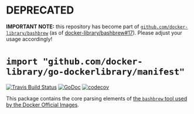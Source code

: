 # DEPRECATED

**IMPORTANT NOTE:** this repository has become part of [`github.com/docker-library/bashbrew`](https://github.com/docker-library/bashbrew) (as of [docker-library/bashbrew#17](https://github.com/docker-library/bashbrew/pull/17)).  Please adjust your usage accordingly!

# `import "github.com/docker-library/go-dockerlibrary/manifest"`

[![Travis Build Status](https://travis-ci.org/docker-library/go-dockerlibrary.svg?branch=master)](https://travis-ci.org/docker-library/go-dockerlibrary) [![GoDoc](https://godoc.org/github.com/docker-library/go-dockerlibrary?status.svg)](https://godoc.org/github.com/docker-library/go-dockerlibrary) [![codecov](https://codecov.io/gh/docker-library/go-dockerlibrary/branch/master/graph/badge.svg)](https://codecov.io/gh/docker-library/go-dockerlibrary)

This package contains the core parsing elements of [the `bashbrew` tool used by the Docker Official Images](https://github.com/docker-library/bashbrew#readme).
